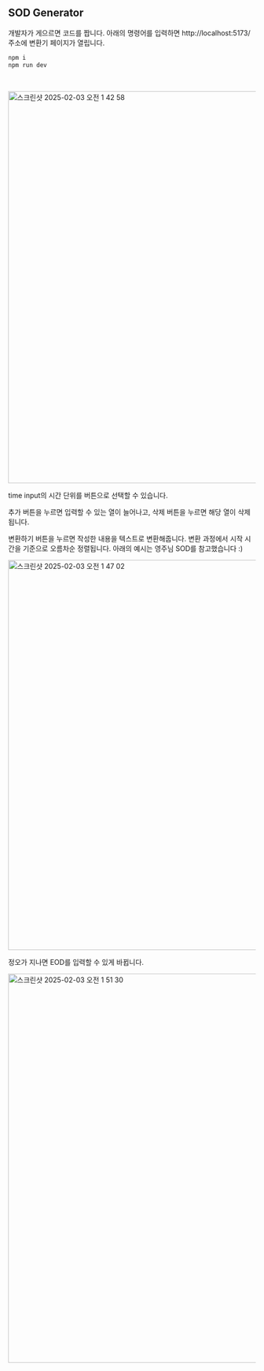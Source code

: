 ## SOD Generator 

개발자가 게으르면 코드를 짭니다. 아래의 명령어를 입력하면 http://localhost:5173/ 주소에 변환기 페이지가 열립니다.

```bash
npm i
npm run dev
```

&nbsp;

<img width="797" alt="스크린샷 2025-02-03 오전 1 42 58" src="https://github.com/user-attachments/assets/d4ab1a5c-5cd0-4549-8094-d82f6aef55d0" />

time input의 시간 단위를 버튼으로 선택할 수 있습니다.

추가 버튼을 누르면 입력할 수 있는 열이 늘어나고, 삭제 버튼을 누르면 해당 열이 삭제됩니다.

변환하기 버튼을 누르면 작성한 내용을 텍스트로 변환해줍니다. 변환 과정에서 시작 시간을 기준으로 오름차순 정렬됩니다. 아래의 예시는 영주님 SOD를 참고했습니다 :)

<img width="793" alt="스크린샷 2025-02-03 오전 1 47 02" src="https://github.com/user-attachments/assets/dcbfcb89-d8e6-4012-af15-d4586d460460" />


정오가 지나면 EOD를 입력할 수 있게 바뀝니다.


<img width="791" alt="스크린샷 2025-02-03 오전 1 51 30" src="https://github.com/user-attachments/assets/8fb1941c-61cb-4e43-b9f9-81dbf9ead71d" />
